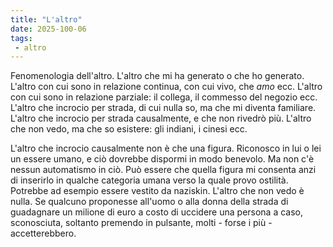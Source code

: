 ```yaml
---
title: "L'altro"
date: 2025-100-06
tags:
 - altro
---
```


Fenomenologia dell'altro. L'altro che mi ha generato o che ho generato. L'altro con cui sono in relazione continua, con cui vivo, che *amo* ecc. L'altro con cui sono in relazione parziale: il collega, il commesso del negozio ecc. L'altro che incrocio per strada, di cui nulla so, ma che mi diventa familiare. L'altro che incrocio per strada causalmente, e che non rivedrò più. L'altro che non vedo, ma che so esistere: gli indiani, i cinesi ecc.

L'altro che incrocio causalmente non è che una figura. Riconosco in lui o lei un essere umano, e ciò dovrebbe dispormi in modo benevolo. Ma non c'è nessun automatismo in ciò. Può essere che quella figura mi consenta anzi di inserirlo in qualche categoria umana verso la quale provo ostilità. Potrebbe ad esempio essere vestito da naziskin. L'altro che non vedo è nulla. Se qualcuno proponesse all'uomo o alla donna della strada di guadagnare un milione di euro a costo di uccidere una persona a caso, sconosciuta, soltanto premendo in pulsante, molti - forse i più - accetterebbero.